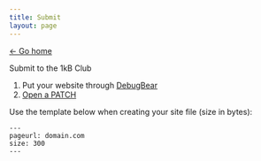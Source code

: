 ```yaml
---
title: Submit
layout: page
---
```


[&larr; Go home](/)

Submit to the 1kB Club

1. Put your website through [DebugBear](https://www.debugbear.com/)
2. [Open a PATCH](https://lists.sr.ht/~bt/1kb-club)

Use the template below when creating your site file (size in bytes):

```
---
pageurl: domain.com
size: 300
---
```
